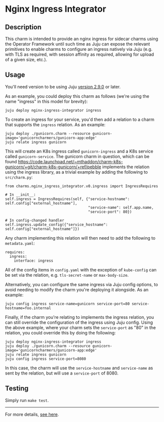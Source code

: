 # Nginx Ingress Integrator

## Description

This charm is intended to provide an nginx ingress for sidecar charms using the
Operator Framework until such time as Juju can expose the relevant primitives
to enable charms to configure an ingress natively via Juju (e.g. with TLS as
required, with session affinity as required, allowing for upload of a given
size, etc.).

## Usage

You'll need version to be using Juju [version 2.9.0](https://discourse.charmhub.io/t/juju-2-9-0-release-notes/4525) or later.

As an example, you could deploy this charm as follows (we're using the name
"ingress" in this model for brevity):
```
juju deploy nginx-ingress-integrator ingress
```
To create an ingress for your service, you'd then add a relation to a charm
that supports the `ingress` relation. As an example:
```
juju deploy ./gunicorn.charm --resource gunicorn-image='gunicorncharmers/gunicorn-app:edge'
juju relate ingress gunicorn
```
This will create an K8s ingress called `gunicorn-ingress` and a K8s service
called `gunicorn-service`. The gunicorn charm in question, which can be found
https://code.launchpad.net/~mthaddon/charm-k8s-gunicorn/+git/charm-k8s-gunicorn/+ref/pebble
implements the relation using the ingress library, as a trivial example by
adding the following to `src/charm.py`:
```
from charms.nginx_ingress_integrator.v0.ingress import IngressRequires

# In __init__:
self.ingress = IngressRequires(self, {"service-hostname": self.config["external_hostname"],
                                      "service-name": self.app.name,
                                      "service-port": 80})

# In config-changed handler
self.ingress.update_config({"service_hostname": self.config["external_hostname"]})
```
Any charm implementing this relation will then need to add the following to
`metadata.yaml`:
```
requires:
  ingress:
    interface: ingress
```
All of the config items in `config.yaml` with the exception of `kube-config` can
be set via the relation, e.g. `tls-secret-name` or `max-body-size`.

Alternatively, you can configure the same ingress via Juju config options, to
avoid needing to modify the charm you're deploying it alongside. As an example:
```
juju config ingress service-name=gunicorn service-port=80 service-hostname=foo.internal
```
Finally, if the charm you're relating to implements the ingress relation, you
can still override the configuration of the ingress using Juju config. Using
the above example, where your charm sets the `service-port` as "80" in the
relation, you could override this by doing the following:
```
juju deploy nginx-ingress-integrator ingress
juju deploy ./gunicorn.charm --resource gunicorn-image='gunicorncharmers/gunicorn-app:edge'
juju relate ingress gunicorn
juju config ingress service-port=8080
```
In this case, the charm will use the `service-hostname` and `service-name` as
sent by the relation, but will use a `service-port` of 8080.

## Testing

Simply run `make test`.

---

For more details, [see here](https://charmhub.io/nginx-ingress-integrator/docs).
